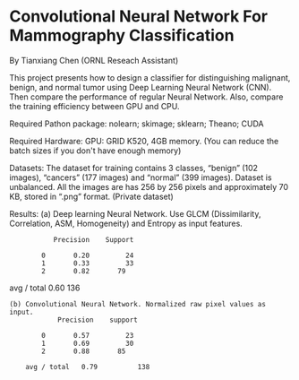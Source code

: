 # Convolutional Neural Network For Mammography Classification
By Tianxiang Chen (ORNL Reseach Assistant)

This project presents how to design a classifier for distinguishing malignant, benign, and normal tumor using Deep Learning Neural Network (CNN). Then compare the performance of regular Neural Network. Also, compare the training efficiency between GPU and CPU.

Required Pathon package: 
    nolearn; skimage; sklearn; Theano; CUDA

Required Hardware:
    GPU: GRID K520, 4GB memory. (You can reduce the batch sizes if you don't have enough memory)

Datasets: 
    The dataset for training contains 3 classes, “benign” (102 images), “cancers” (177 images) and “normal” (399 images). Dataset is unbalanced. All the images are has 256 by 256 pixels and approximately 70 KB, stored in “.png” format. (Private dataset)

Results:
    (a) Deep learning Neural Network. Use GLCM (Dissimilarity, Correlation, ASM, Homogeneity) and Entropy as input features.
    
               Precision    Support                 
   
            0       0.20     	 24
            1       0.33     	 33
            2       0.82       79
            
 
avg / total   0.60  		136        


    (b) Convolutional Neural Network. Normalized raw pixel values as input.
                Precision    support
   
            0       0.57     	 23
            1       0.69     	 30
            2       0.88       85
   
        avg / total   0.79  		138

